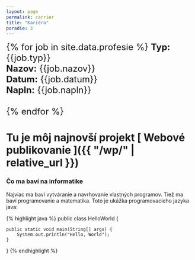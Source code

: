 ```yaml
---
layout: page
permalink: carrier
title: "Kariéra"
poradie: 3
---
```

<div style="font-size: 24px">
{% for job in site.data.profesie %}
	<b>Typ:</b> {{job.typ}} <br>
	<b>Nazov:</b> {{job.nazov}}  <br>
	<b>Datum:</b> {{job.datum}} <br>
	<b>Napln:</b> {{job.napln}} <br><br>
{% endfor %}
</div>

# **Tu je môj najnovší projekt** [ Webové publikovanie ]({{ "/wp/" | relative_url }})

### Čo ma baví na informatike

Najviac ma baví vytváranie a navrhovanie vlastných programov. Tiež ma baví programovanie a matematika. Toto je ukážka programovacieho
jazyka java: 

{% highlight java %}
public class HelloWorld {

    public static void main(String[] args) {
        System.out.println("Hello, World");
    }

}
{% endhighlight %}